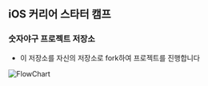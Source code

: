 ## iOS 커리어 스타터 캠프

### 숫자야구 프로젝트 저장소

- 이 저장소를 자신의 저장소로 fork하여 프로젝트를 진행합니다

![FlowChart](https://user-images.githubusercontent.com/98506825/162940188-01372825-819d-49a0-8fdd-f8d3033b6a70.png)
